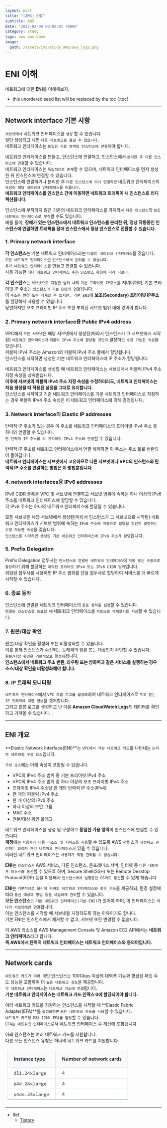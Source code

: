 ```yaml
---
layout: post
title: "[AWS] ENI"
subtitle: AWS
date: '2023-02-04 00:00:01 +0900'
category: study
tags: aws aws-base
image:
  path: /assets/img/study_AWS/aws_logo.png
---
```


# ENI 이해
네트워크에 대한 **ENI**를 이해해보자.

<!--more-->

* this unordered seed list will be replaced by the toc
{:toc}

<hr/>

## Network interface 기본 사항

`서브넷에서` 네트워크 인터페이스를 `생성` 할 수 있습니다. <br>
일단 생성되고 나면 `다른 서브넷으로 옮길 수 없습니다.` <br>
네트워크 인터페이스는 `동일한 가용 영역의 인스턴스에 연결`해야 합니다. <br>

네트워크 인터페이스를 만들고, 인스턴스에 연결하고, 인스턴스에서 `분리한 후 다른 인스턴스에 연결`할 수 있습니다. <br>
네트워크 인터페이스는 `독립적으로 존재`할 수 있으며, 네트워크 인터페이스를 먼저 생성한 뒤 인스턴스에 연결할 수 있습니다. <br>
인스턴스에 연결하거나 분리한 후 `다른 인스턴스에 다시 연결하면` 네트워크 인터페이스의 `속성이 해당 네트워크 인터페이스를 따릅니다.` <br>
**네트워크 인터페이스를 인스턴스 간에 이동하면 네트워크 트래픽이 새 인스턴스로 리디렉션됩니다.** <br>

인스턴스에 부착되지 않은 기존의 네트워크 인터페이스를 가져와서 `다른 인스턴스`의 `보조 네트워크 인터페이스로 부착`할 수도 있습니다. <br>
예를 들어, **장애가 있는 인스턴스에서 네트워크 인스턴스를 분리한 뒤, 정상 작동중인 인스턴스에 연결하면 트래픽을 장애 인스턴스에서 정상 인스턴스로 전환할 수 있습니다.** <br>


### 1. Primary network interface

**각 인스턴스**는 기본 네트워크 인터페이스라는 `디폴트 네트워크 인터페이스`를 갖습니다. <br>
`기본 네트워크 인터페이스`는 `인스턴스에서 분리할 수 없습니다.` <br>
`추가 네트워크 인터페이스`를 만들고 연결할 수 있습니다. <br>
사용 가능한 `최대 네트워크 인터페이스 수`는 `인스턴스 유형에 따라 다르다.` <br>

**각 인스턴스**는 `서브넷으로 지정한 범위 내`의 `기본 프라이빗 IP주소`를 지녀야하며, 기본 프라이빗 IP 주소는 `인스턴스의 기본 ENI와 연결`됩니다. <br>
이 `주소는 변경 또는 삭제할 수 없지만, 기본 ENI`에 **보조(Secondary) 프라이빗 IP주소**를 할당해서 사용할 수 있습니다. <br>
당연하지만 보조 프라이빗 IP 주소 또한 부착된 서브넷 범위 내에 있어야 합니다. <br>

### 2. Primary network interface용 Public IPv4 address

VPC에서 `모든 서브넷`은 해당 서브넷에서 생성된(따라서 인스턴스가 그 서브넷에서 시작된) `네트워크 인터페이스가` `퍼블릭 IPv4 주소에 할당될 것인지` 결정하는 `수정 가능한 속성`을 갖습니다. <br>
퍼블릭 IPv4 주소는 Amazon의 퍼블릭 IPv4 주소 풀에서 할당됩니다. <br>
인스턴스를 시작하면 생성된 기본 네트워크 인터페이스에 IP 주소가 할당됩니다. <br>

네트워크 인터페이스를 생성할 때 네트워크 인터페이스는 서브넷에서 퍼블릭 IPv4 주소 지정 속성을 상속받습니다. <br>
**이후에 서브넷의 퍼블릭 IPv4 주소 지정 속성을 수정하더라도, 네트워크 인터페이스는 처음 생성될 때 적용된 설정을 그대로 유지합니다.** <br>
인스턴스를 시작하고 기존 네트워크 인터페이스를 기본 네트워크 인터페이스로 지정하는 경우 퍼블릭 IPv4 주소 속성은 이 네트워크 인터페이스에 의해 결정됩니다. <br>

### 3. Network interface의 Elastic IP addresses

탄력적 IP 주소가 있는 경우 이 주소를 네트워크 인터페이스의 프라이빗 IPv4 주소 중 하나와 연결할 수 있습니다. <br>
`한 탄력적 IP 주소를 각 프라이빗 IPv4 주소와 연결`할 수 있습니다. <br>

탄력적 IP 주소를 네트워크 인터페이스에서 연결 해제하면 이 주소는 주소 풀로 반환되어 돌아갑니다. <br>
**네트워크 인터페이스는 서브넷에서 고유하므로 다른 서브넷이나 VPC의 인스턴스와 탄력적 IP 주소를 연결하는 방법은 이 방법뿐입니다.**  <br>

### 4. network interfaces용 IPv6 addresses

IPv6 CIDR 블록을 VPC 및 서브넷에 연결하고 서브넷 범위에 속하는 하나 이상의 IPv6 주소를 네트워크 인터페이스에 할당할 수 있습니다. <br>
각 IPv6 주소는 하나의 네트워크 인터페이스에 할당될 수 있습니다. <br>

모든 서브넷은 해당 서브넷에서 생성된(따라서 인스턴스가 그 서브넷으로 시작된) 네트워크 인터페이스가 서브넷 범위에 속하는 `IPv6 주소에 자동으로 할당될 것인지 결정하는 수정 가능한 속성`을 갖습니다. <br>
`인스턴스를 시작하면 생성된 기본 네트워크 인터페이스에 IPv6 주소가 할당`됩니다. <br>

### 5. Prefix Delegation

Prefix Delegation 접두사는 `인스턴스와 연결된 네트워크 인터페이스`에 `자동 또는 수동으로 할당`하기 위해 할당하는 `예약된 프라이빗 IPv4 또는 IPv6 CIDR 범위`입니다. <br>
위임된 접두사를 사용하면 IP 주소 범위를 단일 접두사로 할당하여 서비스를 더 빠르게 시작할 수 있습니다.  <br>

### 6. 종료 동작

인스턴스에 연결된 네트워크 인터페이스의 `종료 동작을 설정`할 수 있습니다. <br>
`연결된 인스턴스를 종료할 때` 네트워크 인터페이스를 `자동으로 삭제할지를 지정`할 수 있습니다. <br>

### 7. 원본/대상 확인

원본/대상 확인을 활성화 또는 비활성화할 수 있습니다. <br>
이를 통해 인스턴스가 수신되는 트래픽의 원본 또는 대상인지 확인할 수 있습니다. <br>
`원본/대상 확인은 기본적으로 활성화`됩니다. <br>
**인스턴스에서 네트워크 주소 변환, 라우팅 또는 방화벽과 같은 서비스를 실행하는 경우 소스/대상 확인을 비활성화해야 합니다.**

### 8. IP 트래픽 모니터링

`네트워크 인터페이스`에서 `VPC 흐름 로그를 활성화`하여 네트워크 인터페이스로 `주고 받는 IP 트래픽에 대한 정보`를 캡처합니다. <br>
그리고 흐름 로그를 생성하고 난 다음 **Amazon CloudWatch Logs**의 데이터를 확인하고 가져올 수 있습니다. <br>

<hr/>

## ENI 개요

**Elastic Network Interface(ENI)**는 `VPC에서 가상 네트워크 카드`를 나타내는 `논리적 네트워킹 구성 요소`입니다. <br>

`구성 요소`에는 아래 속성이 포함될 수 있습니다. <br>
* VPC의 IPv4 주소 범위 중 기본 프리이빗 IPv4 주소
* VPC의 IPv4 주소 범위 중 하나 이상의 보조 프라이빗 IPv4 주소
* 프라이빗 IPv4 주소당 한 개의 탄력적 IP 주소(IPv4)
* 한 개의 퍼블릭 IPv4 주소
* 한 개 이상의 IPv6 주소
* 하나 이상의 보안 그룹
* MAC 주소
* 원본/대상 확인 플래그

네트워크 인터페이스를 생성 및 구성하고 **동일한 가용 영역**의 인스턴스에 연결할 수 있습니다. <br>
**계정**에는 `사용자가 다른 리소스 및 서비스를 사용`할 수 있도록 AWS 서비스가 `생성하고 관리하는 요청자 관리 네트워크 인터페이스`가 있을 수 있습니다. <br>
이러한 네트워크 인터페이스는 `사용자가 직접 관리할 수 없습니다.` <br>

**ENI**는 `인스턴스가` AWS 서비스, 다른 인스턴스, 온프레미스 서버, 인터넷 등 `다른 네트워크 리소스와 통신`할 수 있도록 하며, Secure Shell(SSH) 또는 Remote Desktop Protocol(RDP) 등을 이용해서 `인스턴스에서 실행중인 OS와도 통신`할 수 있게 해줍니다. <br>

**ENI**는 `기본적으로 물리적 서버의 네트워크 인터페이스와 같은 기능`을 제공하되, 환경 설정에 따라 `통신 대상과 방법 등을 세심하게 관리`할 수 있습니다. <br>
**모든 인스턴스**는 `기본 네트워크 인터페이스(기본 ENI)`가 있어야 하며, 이 인터페이스는 `하나의 서브넷에만 연결`됩니다. <br>
이는 인스턴스를 시작할 때 서브넷을 지정하도록 하는 이유이기도 합니다. <br>
기본 ENI는 인스턴스에서 제거할 수 없고, 서브넷 또한 변경할 수 없습니다. <br>

이 AWS 리소스를 AWS Management Console 및 Amazon EC2 API에서는 **네트워크 인터페이스**라고 합니다. <br>
**즉 AWS에서 탄력적 네트워크 인터페이스는 네트워크 인터페이스와 동의어입니다.** <br>

<hr/>

## Network cards

`네트워크 카드가 여러 개`인 인스턴스는 100Gbps 이상의 대역폭 기능과 향상된 패킷 속도 성능을 포함하여 더 `높은 네트워크 성능`을 제공합니다. <br>
`각 네트워크 인터페이스`는 `네트워크 카드에 연결`됩니다. <br>
**기본 네트워크 인터페이스는 네트워크 카드 인덱스 0에 할당되어야 합니다.**

여러 네트워크 카드를 지원하는 인스턴스를 시작할 때 **Elastic Fabric Adapter(EFA)**를 `활성화하면` `모든 네트워크 카드를 사용`할 수 있습니다. <br>
`네트워크 카드당` `최대 1개의 EFA를 할당`할 수 있습니다. <br>
`EFA는 네트워크 인터페이스`로서 네트워크 인터페이스 수 계산에 포함됩니다.

아래 인스턴스는 여러 네트워크 카드를 지원합니다. <br>
다른 모든 인스턴스 유형은 하나의 네트워크 카드를 지원합니다.<br>

![Instance_type_Number_of_network_cards](/assets/img/study_AWS/[AWS]_ENI_이해/Instance_type_Number_of_network_cards.png)

<hr/>

* Ref
  - [Tistory](https://kimjingo.tistory.com/197)